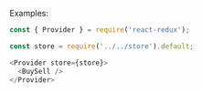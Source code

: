 Examples:

```js { "props": { "className": "example-wrapper" } }
const { Provider } = require('react-redux');

const store = require('../../store').default;

<Provider store={store}>
  <BuySell />
</Provider>
```
